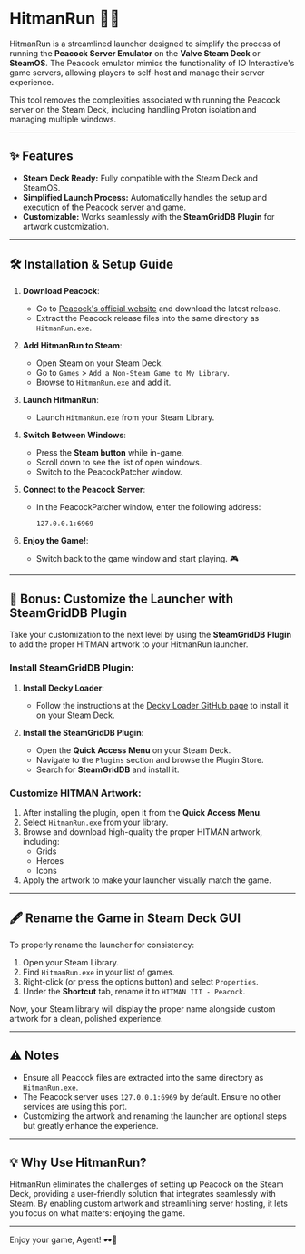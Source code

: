 # HitmanRun 🎯🚀

HitmanRun is a streamlined launcher designed to simplify the process of running the **Peacock Server Emulator** on the **Valve Steam Deck** or **SteamOS**. The Peacock emulator mimics the functionality of IO Interactive's game servers, allowing players to self-host and manage their server experience. 

This tool removes the complexities associated with running the Peacock server on the Steam Deck, including handling Proton isolation and managing multiple windows. 

---

## ✨ Features
- **Steam Deck Ready:** Fully compatible with the Steam Deck and SteamOS.
- **Simplified Launch Process:** Automatically handles the setup and execution of the Peacock server and game.
- **Customizable:** Works seamlessly with the **SteamGridDB Plugin** for artwork customization.

---

## 🛠️ Installation & Setup Guide

1. **Download Peacock**:
   - Go to [Peacock's official website](https://peacockserver.com) and download the latest release.
   - Extract the Peacock release files into the same directory as `HitmanRun.exe`.

2. **Add HitmanRun to Steam**:
   - Open Steam on your Steam Deck.
   - Go to `Games` > `Add a Non-Steam Game to My Library`.
   - Browse to `HitmanRun.exe` and add it.

3. **Launch HitmanRun**:
   - Launch `HitmanRun.exe` from your Steam Library.

4. **Switch Between Windows**:
   - Press the **Steam button** while in-game.
   - Scroll down to see the list of open windows.
   - Switch to the PeacockPatcher window.

5. **Connect to the Peacock Server**:
   - In the PeacockPatcher window, enter the following address:
     ```
     127.0.0.1:6969
     ```

6. **Enjoy the Game!**:
   - Switch back to the game window and start playing. 🎮

---

## 🎨 Bonus: Customize the Launcher with SteamGridDB Plugin

Take your customization to the next level by using the **SteamGridDB Plugin** to add the proper HITMAN artwork to your HitmanRun launcher.

### Install SteamGridDB Plugin:
1. **Install Decky Loader**:
   - Follow the instructions at the [Decky Loader GitHub page](https://github.com/SteamDeckHomebrew/decky-loader) to install it on your Steam Deck.
   
2. **Install the SteamGridDB Plugin**:
   - Open the **Quick Access Menu** on your Steam Deck.
   - Navigate to the `Plugins` section and browse the Plugin Store.
   - Search for **SteamGridDB** and install it.

### Customize HITMAN Artwork:
1. After installing the plugin, open it from the **Quick Access Menu**.
2. Select `HitmanRun.exe` from your library.
3. Browse and download high-quality the proper HITMAN artwork, including:
   - Grids
   - Heroes
   - Icons
4. Apply the artwork to make your launcher visually match the game.

---

## 🖋️ Rename the Game in Steam Deck GUI

To properly rename the launcher for consistency:
1. Open your Steam Library.
2. Find `HitmanRun.exe` in your list of games.
3. Right-click (or press the options button) and select `Properties`.
4. Under the **Shortcut** tab, rename it to `HITMAN III - Peacock`.

Now, your Steam library will display the proper name alongside custom artwork for a clean, polished experience.

---

## ⚠️ Notes
- Ensure all Peacock files are extracted into the same directory as `HitmanRun.exe`.
- The Peacock server uses `127.0.0.1:6969` by default. Ensure no other services are using this port.
- Customizing the artwork and renaming the launcher are optional steps but greatly enhance the experience.

---

## 💡 Why Use HitmanRun?
HitmanRun eliminates the challenges of setting up Peacock on the Steam Deck, providing a user-friendly solution that integrates seamlessly with Steam. By enabling custom artwork and streamlining server hosting, it lets you focus on what matters: enjoying the game.

---

Enjoy your game, Agent! 🕶️🔫
